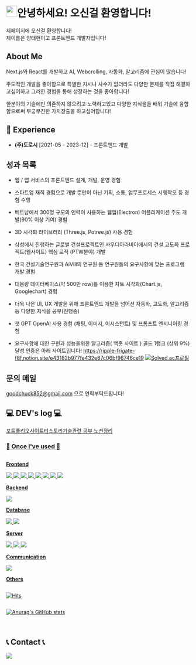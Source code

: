 <h1><img src="https://emojis.slackmojis.com/emojis/images/1531849430/4246/blob-sunglasses.gif?1531849430" width="30"/>안녕하세요! 오신걸 환영합니다!</h1>
<p>제페이지에 오신걸 환영합니다!</br> 제이름은 양태현이고 프론트엔드 개발자입니다!</p>

## About Me
Next.js와 React를 개발하고
AI, Webcrolling, 자동화, 알고리즘에 관심이 많습니다!

<p>주도적인 개발을 좋아함으로 특별한 지시나 사수가 없더라도 다양한 문제를 직접 해결하고싶어하고 그러한 경험을 통해 성장하는 것을 좋아합니다!</p>
<p>한분야의 기술에만 의존하지 않으려고 노력하고있고 다양한 지식을을 배워 기술에 융합함으로써 무궁무진한 가치창출을 하고싶어합니다!</p>

## 💼 Experience
- **(주)도로시** [2021-05 - 2023-12] - 프론트엔드 개발

## 성과 목록
- 웹 / 앱 서비스의 프론트엔드 설계, 개발, 운영 경험

- 스타트업 재직 경험으로 개발 뿐만이 아닌 기획, 소통, 업무프로세스 시행착오 등 경험 수행

- 베트남에서 300명 규모의 인력이 사용하는 웹앱(Electron) 어플리케이션 주도 개발(90% 이상 기여) 경험

- 3D 시각화 라이브러리 (Three.js, Potree.js) 사용 경험

- 삼성에서 진행하는 글로벌 건설프로젝트인 사우디아라비아에서의 건설 고도화 프로젝트(웹사이트) 핵심 로직 (PTW분야) 개발

- 한국 건설기술연구원과 AiVill의 연구원 등 연구원들의 요구사항에 맞는 프로그램 개발 경험

- 대용량 데이터베이스(약 500만 row)를 이용한 차트 시각화(Chart.js, Googlechart) 경험

- 더욱 나은 UI, UX 개발을 위해 프론트엔드 개발을 넘어선 자동화, 고도화, 알고리즘 등 다양한 지식을 공부(진행중)

- 챗 GPT OpenAI 사용 경험 (채팅, 이미지, 어시스턴트) 및 프롬프트 엔지니어링 경험

- 요구사항에 대한 구현과 성능을위한 알고리즘( 백준 사이트 ) 골드 1랭크 (상위 9%) 달성 인증은 아래 사이트입니다!
https://ripple-frigate-f8f.notion.site/e43182b977fe432e87c06bf96746ce19
[![Solved.ac프로필](http://mazassumnida.wtf/api/generate_badge?boj=y502100)](https://solved.ac/y502100)

## 문의 메일
goodchuck852@gmail.com 으로 연락부탁드립니다!

## 💻 DEV's log 💻
<div style="display:flex; flex-direction:row;">
        <a href="https://goodchuck.github.io/YangTi-PortFolio/">포트폴리오사이트</a>
        <br>
        <a href="https://yangtinomad.com/">티스토리
        <br>
        <a href="https://ripple-frigate-f8f.notion.site/Skills-78f0b8ca2217494ba83b17e8333cdc55?pvs=4">기술관련 공부 노션정리
</div>



### 🔨 Once I've used 🔨
<div style="display:flex; flex-direction:column; align-items:flex-start;">
        <!-- Frontend -->
    <p><strong>Frontend</strong></p>
    <div>
        <img src="https://img.shields.io/badge/html5-E34F26?style=flat-square&logo=html5&logoColor=white"> 
        <img src="https://img.shields.io/badge/css-1572B6?style=flat-square&logo=css3&logoColor=white"> 
        <img src="https://img.shields.io/badge/javascript-F7DF1E?style=flat-square&logo=javascript&logoColor=black">
        <img src="https://img.shields.io/badge/bootstrap-7952B3?style=flat-square&logo=bootstrap&logoColor=white">
        <img src="https://img.shields.io/badge/React-61DAFB?style=flat-square&logo=react&logoColor=black">
        <img src="https://img.shields.io/badge/JQuery-0769AD?style=flat-square&logo=jquery&logoColor=white">
        <img src="https://img.shields.io/badge/Ajax-00758F?style=flat-square&logo=ajax&logoColor=white">
        <img src="https://img.shields.io/badge/TypeScript-3178C6?style=flat-square&logo=typescript&logoColor=white">
    </div>
        <!-- Backend -->
    <p><strong>Backend</strong></p>
    <div>
        <img src="https://img.shields.io/badge/Java-007396?style=for-the-badge&logo=Java&logoColor=white"> 
        <!--         <img src="https://img.shields.io/badge/Spring Boot-6DB33F?style=for-the-badge&logo=spring boot&logoColor=white">  -->
    </div>
    <!-- Database -->
    <p><strong>Database</strong></p>
    <div>
        <img src="https://img.shields.io/badge/oracle-F80000?style=for-the-badge&logo=oracle&logoColor=white"> 
        <img src="https://img.shields.io/badge/mysql-4479A1?style=for-the-badge&logo=mysql&logoColor=white"> 
        <!--         <img src="https://img.shields.io/badge/firebase-FFCA28?style=for-the-badge&logo=firebase&logoColor=white"> -->
    </div>
    <!-- Server -->
    <p><strong>Server</strong></p>
    <div>
        <img src="https://img.shields.io/badge/linux-FCC624?style=for-the-badge&logo=linux&logoColor=black"> 
        <img src="https://img.shields.io/badge/apache tomcat-F8DC75?style=for-the-badge&logo=apachetomcat&logoColor=black">
        <img src="https://img.shields.io/badge/Amazon AWS-232F3E?style=for-the-badge&logo=amazon aws&logoColor=white"> 
    </div>
            <!-- Communication -->
    <p><strong>Communication</strong></p>
    <div>
        <img src="https://img.shields.io/badge/Figma-F24E1E?style=flat-square&logo=figma&logoColor=white">
    </div>
    <!-- Others -->
    <p><strong>Others</strong></p>
    <div>
<!--         <img src="https://img.shields.io/badge/Kotlin-7F52FF?style=flat-square&logo=kotlin&logoColor=white"> -->
<!--         <img src="https://img.shields.io/badge/Andoid Studio-3DDC84?style=flat-square&logo=android studio&logoColor=white"> -->
<!--         <img src="https://img.shields.io/badge/python-3776AB?style=flat-square&logo=python&logoColor=white">  -->
</div>

[![Hits](https://hits.seeyoufarm.com/api/count/incr/badge.svg?url=https%3A%2F%2Fgithub.com%2Fgoodchuck%2Fhit-counter&count_bg=%2379C83D&title_bg=%23555555&icon=&icon_color=%23E7E7E7&title=hits&edge_flat=false)](https://hits.seeyoufarm.com)
<br>

[![Anurag's GitHub stats](https://github-readme-stats.vercel.app/api?username=goodchuck&count_private=true&show_icons=true)](https://github.com/anuraghazra/github-readme-stats)

<div align="left">


<br>


## 📞 Contact 📞
<div style="display:flex; flex-direction:row;">
    <a href="mailto:goodchuck852@gmail.com">
        <img src="https://img.shields.io/badge/Gmail-EA4335?style=for-the-badge&logo=Gmail&logoColor=white"> 
    </a>
</div>
<br>
    


<!--
**goodchuck/goodchuck** is a ✨ _special_ ✨ repository because its `README.md` (this file) appears on your GitHub profile.

Here are some ideas to get you started:

- 🔭 I’m currently working on ...
- 🌱 I’m currently learning ...
- 👯 I’m looking to collaborate on ...
- 🤔 I’m looking for help with ...
- 💬 Ask me about ...
- 📫 How to reach me: ...
- 😄 Pronouns: ...
- ⚡ Fun fact: ...
-->
